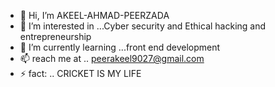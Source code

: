 - 👋 Hi, I’m AKEEL-AHMAD-PEERZADA
- 👀 I’m interested in ...Cyber security and Ethical hacking and entrepreneurship
- 🌱 I’m currently learning ...front end development
- 📫 reach me at .. peerakeel9027@gmail.com
- ⚡ fact: ..  CRICKET IS MY LIFE

<!---
AKEEL-AHMAD/AKEEL-AHMAD is a ✨ special ✨ repository because its `README.md` (this file) appears on your GitHub profile.
You can click the Preview link to take a look at your changes.
--->
